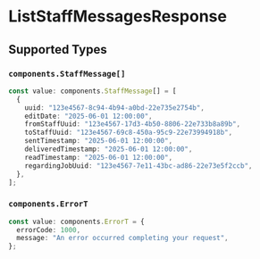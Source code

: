 # ListStaffMessagesResponse


## Supported Types

### `components.StaffMessage[]`

```typescript
const value: components.StaffMessage[] = [
  {
    uuid: "123e4567-8c94-4b94-a0bd-22e735e2754b",
    editDate: "2025-06-01 12:00:00",
    fromStaffUuid: "123e4567-17d3-4b50-8806-22e733b8a89b",
    toStaffUuid: "123e4567-69c8-450a-95c9-22e73994918b",
    sentTimestamp: "2025-06-01 12:00:00",
    deliveredTimestamp: "2025-06-01 12:00:00",
    readTimestamp: "2025-06-01 12:00:00",
    regardingJobUuid: "123e4567-7e11-43bc-ad86-22e73e5f2ccb",
  },
];
```

### `components.ErrorT`

```typescript
const value: components.ErrorT = {
  errorCode: 1000,
  message: "An error occurred completing your request",
};
```

